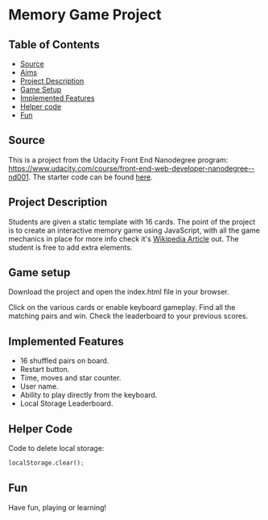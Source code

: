 # Memory Game Project

## Table of Contents

* [Source](#source)
* [Aims](#aims)
* [Project Description](#project-description)
* [Game Setup](#game-setup)
* [Implemented Features](#features)
* [Helper code](#helper-code)
* [Fun](#fun)


## Source

This is a project from the Udacity Front End Nanodegree program: https://www.udacity.com/course/front-end-web-developer-nanodegree--nd001. The starter code can be found [here](https://github.com/udacity/fend-project-memory-game).

## Project Description

Students are given a static template with 16 cards. The point of the project is to create an interactive memory game using JavaScript, with all the game mechanics in place for more info check it's [Wikipedia Article](https://en.wikipedia.org/wiki/Memoory_(game)) out. The student is free to add extra elements.


## Game setup

Download the project and open the index.html file in your browser.

Click on the various cards or enable keyboard gameplay. Find all the matching pairs and win. Check the leaderboard to your previous scores.


## Implemented Features

- 16 shuffled pairs on board.
- Restart button.
- Time, moves and star counter.
- User name.
- Ability to play directly from the keyboard.
- Local Storage Leaderboard.

## Helper Code

Code to delete local storage:
```python
localStorage.clear();
```


## Fun

Have fun, playing or learning!